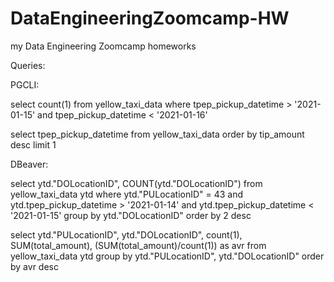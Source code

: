# DataEngineeringZoomcamp-HW
my Data Engineering Zoomcamp homeworks

Queries:

PGCLI:

select count(1) from yellow_taxi_data where tpep_pickup_datetime > '2021-01-15' and tpep_pickup_datetime < '2021-01-16'

select tpep_pickup_datetime from yellow_taxi_data order by tip_amount desc limit 1

DBeaver:

select ytd."DOLocationID", COUNT(ytd."DOLocationID") from yellow_taxi_data ytd where ytd."PULocationID" = 43 and ytd.tpep_pickup_datetime > '2021-01-14' and ytd.tpep_pickup_datetime < '2021-01-15' group by ytd."DOLocationID" order by 2 desc

select ytd."PULocationID", ytd."DOLocationID", count(1), SUM(total_amount), (SUM(total_amount)/count(1)) as avr from yellow_taxi_data ytd group by ytd."PULocationID", ytd."DOLocationID" order by avr desc
